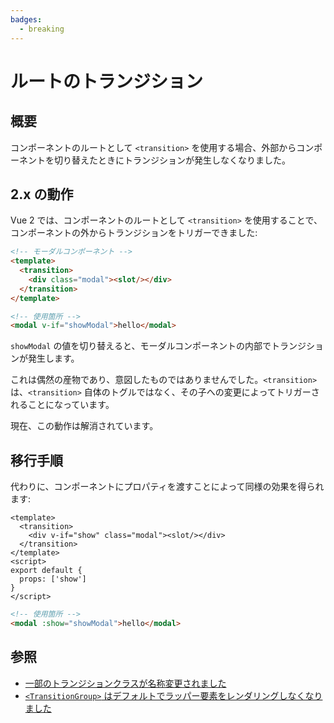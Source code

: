 ```yaml
---
badges:
  - breaking
---
```


# ルートのトランジション <MigrationBadges :badges="$frontmatter.badges" />

## 概要

コンポーネントのルートとして `<transition>` を使用する場合、外部からコンポーネントを切り替えたときにトランジションが発生しなくなりました。

## 2.x の動作

Vue 2 では、コンポーネントのルートとして `<transition>` を使用することで、コンポーネントの外からトランジションをトリガーできました:

```html
<!-- モーダルコンポーネント -->
<template>
  <transition>
    <div class="modal"><slot/></div>
  </transition>
</template>
```

```html
<!-- 使用箇所 -->
<modal v-if="showModal">hello</modal>
```

`showModal` の値を切り替えると、モーダルコンポーネントの内部でトランジションが発生します。

これは偶然の産物であり、意図したものではありませんでした。`<transition>` は、`<transition>` 自体のトグルではなく、その子への変更によってトリガーされることになっています。

現在、この動作は解消されています。

## 移行手順

代わりに、コンポーネントにプロパティを渡すことによって同様の効果を得られます:

```vue
<template>
  <transition>
    <div v-if="show" class="modal"><slot/></div>
  </transition>
</template>
<script>
export default {
  props: ['show']
}
</script>
```

```html
<!-- 使用箇所 -->
<modal :show="showModal">hello</modal>
```

## 参照

- [一部のトランジションクラスが名称変更されました](./transition.html)
- [`<TransitionGroup>` はデフォルトでラッパー要素をレンダリングしなくなりました](./transition-group.html)
